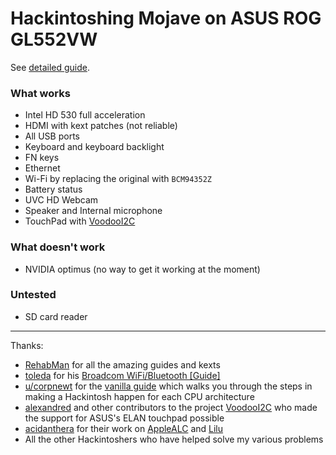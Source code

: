 # Hackintoshing Mojave on ASUS ROG GL552VW

See [detailed guide](https://github.com/fidele007/Asus-ROG-GL552VW-Hackintosh/wiki/Install-macOS-Moajve).

### What works

* Intel HD 530 full acceleration
* HDMI with kext patches (not reliable)
* All USB ports
* Keyboard and keyboard backlight
* FN keys
* Ethernet
* Wi-Fi by replacing the original with `BCM94352Z`
* Battery status
* UVC HD Webcam
* Speaker and Internal microphone
* TouchPad with [VoodooI2C](https://www.tonymacx86.com/threads/voodooi2c-help-and-support.243378/)

### What doesn't work

* NVIDIA optimus (no way to get it working at the moment)

### Untested

* SD card reader

---

Thanks:

* [RehabMan](https://www.tonymacx86.com/members/rehabman.429483/) for all the amazing guides and kexts
* [toleda](https://www.tonymacx86.com/members/toleda.2393/) for his [Broadcom WiFi/Bluetooth [Guide]](https://www.tonymacx86.com/threads/broadcom-wifi-bluetooth-guide.242423/)
* [u/corpnewt](https://www.reddit.com/user/corpnewt) for the [vanilla guide](https://hackintosh.gitbook.io/-r-hackintosh-vanilla-desktop-guide/) which walks you through the steps in making a Hackintosh happen for each CPU architecture
* [alexandred](https://github.com/alexandred) and other contributors to the project [VoodooI2C](https://github.com/alexandred/VoodooI2C) who made the support for ASUS's ELAN touchpad possible
* [acidanthera](https://github.com/acidanthera) for their work on [AppleALC](https://github.com/acidanthera/AppleALC) and [Lilu](https://github.com/acidanthera/Lilu)
* All the other Hackintoshers who have helped solve my various problems
